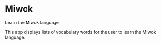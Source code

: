 # Miwok
Learn the Miwok language

This app displays lists of vocabulary words for the user to learn the Miwok language.
